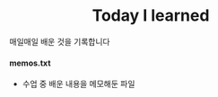 <h1 align="center">Today I learned</h1>
<p>매일매일 배운 것을 기록합니다</p>

#### memos.txt
- 수업 중 배운 내용을 메모해둔 파일